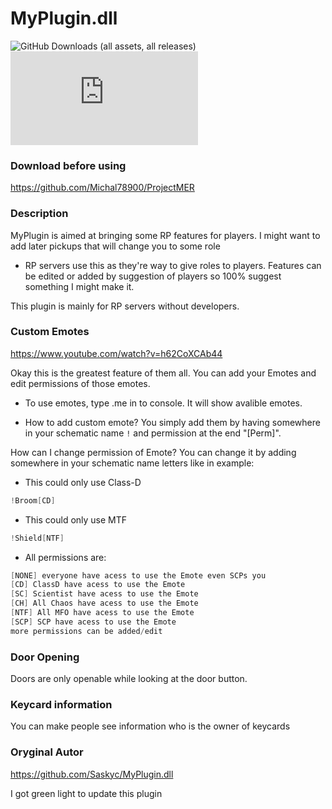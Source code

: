 # MyPlugin.dll
![GitHub Downloads (all assets, all releases)](https://img.shields.io/github/downloads/Saskyc/MyPlugin.dll/total) ![GitHub Release](https://img.shields.io/github/v/release/Saskyc/MyPlugin.dll)

### Download before using
https://github.com/Michal78900/ProjectMER

### Description
MyPlugin is aimed at bringing some RP features for players.
I might want to add later pickups that will change you to some role
- RP servers use this as they're way to give roles to players.
Features can be edited or added by suggestion of players so 100% suggest something I might make it.

This plugin is mainly for RP servers without developers.

### Custom Emotes

https://www.youtube.com/watch?v=h62CoXCAb44

Okay this is the greatest feature of them all. You can add your Emotes and edit permissions of those emotes.

* To use emotes, type .me in to console.
It will show avalible emotes.

* How to add custom emote?
You simply add them by having somewhere in your schematic name `!` and permission at the end "[Perm]".

How can I change permission of Emote?
You can change it by adding somewhere in your schematic name letters like in example:

* This could only use Class-D
```cs
!Broom[CD]
```

* This could only use MTF
```cs
!Shield[NTF]
```

* All permissions are:
```cs
[NONE] everyone have acess to use the Emote even SCPs you
[CD] ClassD have acess to use the Emote
[SC] Scientist have acess to use the Emote
[CH] All Chaos have acess to use the Emote
[NTF] All MFO have acess to use the Emote
[SCP] SCP have acess to use the Emote
more permissions can be added/edit
```


### Door Opening
Doors are only openable while looking at the door button.

### Keycard information
You can make people see information who is the owner of keycards

### Oryginal Autor
https://github.com/Saskyc/MyPlugin.dll

I got green light to update this plugin

